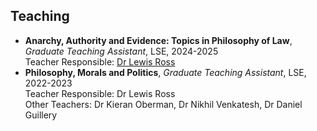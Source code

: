 ## Teaching

- **Anarchy, Authority and Evidence: Topics in Philosophy of Law**, *Graduate Teaching Assistant*, LSE, 2024-2025 </br>
  Teacher Responsible: [Dr Lewis Ross](http://lewisdylanross.com/)
- **Philosophy, Morals and Politics**, *Graduate Teaching Assistant*, LSE, 2022-2023 </br>
  Teacher Responsible: Dr Lewis Ross </br>
  Other Teachers: Dr Kieran Oberman, Dr Nikhil Venkatesh, Dr Daniel Guillery
